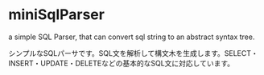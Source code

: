 # miniSqlParser
a simple SQL Parser, that can convert sql string to an abstract syntax tree.

シンプルなSQLパーサです。SQL文を解析して構文木を生成します。SELECT・INSERT・UPDATE・DELETEなどの基本的なSQL文に対応しています。